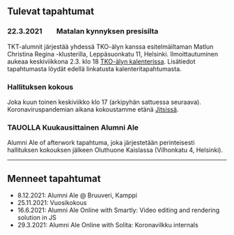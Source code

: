 ## Tulevat tapahtumat



### **22.3.2021**  Matalan kynnyksen presisilta

TKT-alumnit järjestää yhdessä TKO-älyn kanssa esitelmäiltaman Matlun Christina Regina -klusterilla, Leppäsuonkatu 11, Helsinki. Ilmoittautuminen aukeaa keskiviikkona 2.3. klo 18 [TKO-älyn kalenterissa](https://tko-aly.fi/event/1914). Lisätiedot tapahtumasta löydät edellä linkatusta kalenteritapahtumasta.


### Hallituksen kokous

Joka kuun toinen keskiviikko klo 17 (arkipyhän sattuessa seuraava). Koronaviruspandemian aikana kokoustamme etänä [Jitsissä](https://meet.jit.si/tkt-alumni-2021).


### TAUOLLA Kuukausittainen Alumni Ale

Alumni Ale of afterwork tapahtuma, joka järjestetään perinteisesti hallituksen kokouksen jälkeen Oluthuone Kaislassa (Vilhonkatu 4, Helsinki).

---

## Menneet tapahtumat

* 8.12.2021: Alumni Ale @ Bruuveri, Kamppi
* 25.11.2021: Vuosikokous
* 16.6.2021: Alumni Ale Online with Smartly: Video editing and rendering solution in JS
* 29.3.2021: Alumni Ale Online with Solita: Koronavilkku internals
